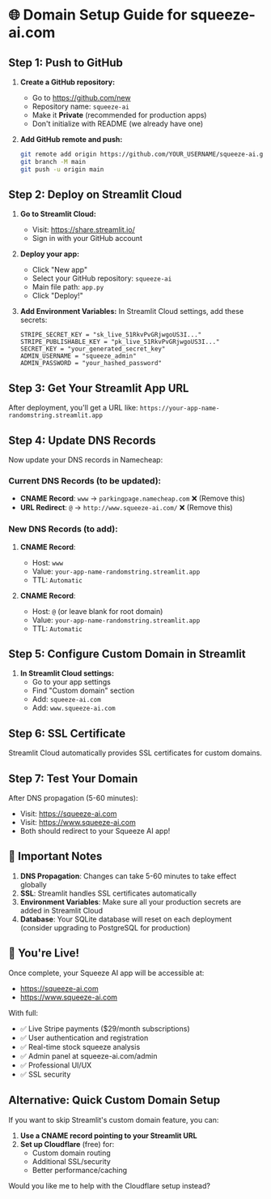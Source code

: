 # 🌐 Domain Setup Guide for squeeze-ai.com

## Step 1: Push to GitHub

1. **Create a GitHub repository:**
   - Go to https://github.com/new
   - Repository name: `squeeze-ai`
   - Make it **Private** (recommended for production apps)
   - Don't initialize with README (we already have one)

2. **Add GitHub remote and push:**
   ```bash
   git remote add origin https://github.com/YOUR_USERNAME/squeeze-ai.git
   git branch -M main
   git push -u origin main
   ```

## Step 2: Deploy on Streamlit Cloud

1. **Go to Streamlit Cloud:**
   - Visit: https://share.streamlit.io/
   - Sign in with your GitHub account

2. **Deploy your app:**
   - Click "New app"
   - Select your GitHub repository: `squeeze-ai`
   - Main file path: `app.py`
   - Click "Deploy!"

3. **Add Environment Variables:**
   In Streamlit Cloud settings, add these secrets:
   ```
   STRIPE_SECRET_KEY = "sk_live_51RkvPvGRjwgoUS3I..."
   STRIPE_PUBLISHABLE_KEY = "pk_live_51RkvPvGRjwgoUS3I..."
   SECRET_KEY = "your_generated_secret_key"
   ADMIN_USERNAME = "squeeze_admin"
   ADMIN_PASSWORD = "your_hashed_password"
   ```

## Step 3: Get Your Streamlit App URL

After deployment, you'll get a URL like:
`https://your-app-name-randomstring.streamlit.app`

## Step 4: Update DNS Records

Now update your DNS records in Namecheap:

### Current DNS Records (to be updated):
- **CNAME Record**: `www` → `parkingpage.namecheap.com` ❌ (Remove this)
- **URL Redirect**: `@` → `http://www.squeeze-ai.com/` ❌ (Remove this)

### New DNS Records (to add):
1. **CNAME Record**: 
   - Host: `www`
   - Value: `your-app-name-randomstring.streamlit.app`
   - TTL: `Automatic`

2. **CNAME Record**:
   - Host: `@` (or leave blank for root domain)
   - Value: `your-app-name-randomstring.streamlit.app`
   - TTL: `Automatic`

## Step 5: Configure Custom Domain in Streamlit

1. **In Streamlit Cloud settings:**
   - Go to your app settings
   - Find "Custom domain" section
   - Add: `squeeze-ai.com`
   - Add: `www.squeeze-ai.com`

## Step 6: SSL Certificate

Streamlit Cloud automatically provides SSL certificates for custom domains.

## Step 7: Test Your Domain

After DNS propagation (5-60 minutes):
- Visit: https://squeeze-ai.com
- Visit: https://www.squeeze-ai.com
- Both should redirect to your Squeeze AI app!

## 🚨 Important Notes

1. **DNS Propagation**: Changes can take 5-60 minutes to take effect globally
2. **SSL**: Streamlit handles SSL certificates automatically
3. **Environment Variables**: Make sure all your production secrets are added in Streamlit Cloud
4. **Database**: Your SQLite database will reset on each deployment (consider upgrading to PostgreSQL for production)

## 🎉 You're Live!

Once complete, your Squeeze AI app will be accessible at:
- https://squeeze-ai.com
- https://www.squeeze-ai.com

With full:
- ✅ Live Stripe payments ($29/month subscriptions)
- ✅ User authentication and registration
- ✅ Real-time stock squeeze analysis
- ✅ Admin panel at squeeze-ai.com/admin
- ✅ Professional UI/UX
- ✅ SSL security

## Alternative: Quick Custom Domain Setup

If you want to skip Streamlit's custom domain feature, you can:

1. **Use a CNAME record pointing to your Streamlit URL**
2. **Set up Cloudflare** (free) for:
   - Custom domain routing
   - Additional SSL/security
   - Better performance/caching

Would you like me to help with the Cloudflare setup instead?
